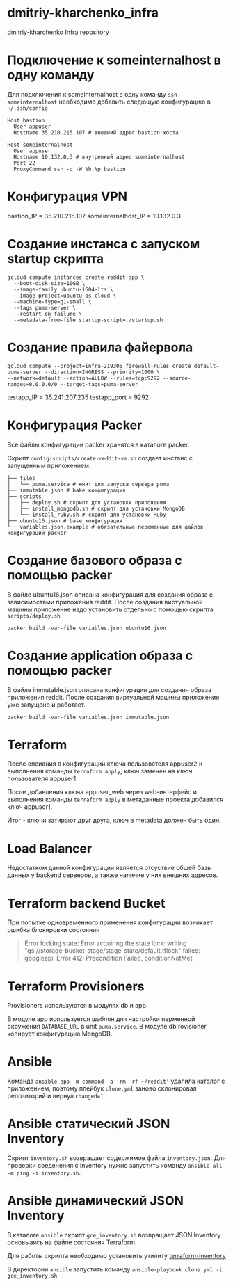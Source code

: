 # dmitriy-kharchenko_infra
dmitriy-kharchenko Infra repository

# Подключение к someinternalhost в одну команду

Для подключения к someinternalhost в одну команду `ssh someinternalhost` необходимо добавить следющую конфигурацию в `~/.ssh/config`

```
Host bastion
  User appuser
  Hostname 35.210.215.107 # внешний адрес bastion хоста

Host someinternalhost
  User appuser
  Hostname 10.132.0.3 # внутренний адрес someinternalhost
  Port 22
  ProxyCommand ssh -q -W %h:%p bastion
```

# Конфигурация VPN

bastion_IP = 35.210.215.107
someinternalhost_IP = 10.132.0.3


# Создание инстанса с запуском startup скрипта
```
gcloud compute instances create reddit-app \
  --boot-disk-size=10GB \
  --image-family ubuntu-1604-lts \
  --image-project=ubuntu-os-cloud \
  --machine-type=g1-small \
  --tags puma-server \
  --restart-on-failure \
  --metadata-from-file startup-script=./startup.sh
```

# Создание правила файервола
```
gcloud compute --project=infra-219305 firewall-rules create default-puma-server --direction=INGRESS --priority=1000 \
--network=default --action=ALLOW --rules=tcp:9292 --source-ranges=0.0.0.0/0 --target-tags=puma-server
```

testapp_IP = 35.241.207.235
testapp_port = 9292

# Конфигурация Packer

Все файлы конфигурации packer хранятся в каталоге packer.

Скрипт `config-scripts/create-reddit-vm.sh` создает инстанс с запущенным приложением.

```
├── files
│   └── puma.service # юнит для запуска сервера puma
├── immutable.json # bake конфигурация
├── scripts
│   ├── deploy.sh # скрипт для установки приложения
│   ├── install_mongodb.sh # скрипт для установки MongoDB
│   └── install_ruby.sh # скрипт для установки Ruby
├── ubuntu16.json # base конфигурация
└── variables.json.example # обязательные переменные для файлов конфигураций packer
```

# Создание базового образа с помощью packer

В файле ubuntu16.json описана конфигурация для создания образа с зависимостями приложения reddit.
После создания виртуальной машины приложение надо установить отдельно c помощью скрипта `scripts/deploy.sh`

```
packer build -var-file variables.json ubuntu16.json
```

# Создание application образа с помощью packer

В файле immutable.json описана конфигурация для создания образа приложения reddit.
После создания виртуальной машины приложение уже запущено и работает.
```
packer build -var-file variables.json immutable.json
```

# Terraform

После опсиания в конфигурации ключа пользователя appuser2 и выполнения команды `terraform apply`, ключ заменен на ключ пользователя appuser1.

После добавления ключа appuser_web через web-интерфейс и выполнения команды `terraform apply` в метаданные проекта добавился ключ appuser1.

Итог - ключи затирают друг друга, ключ в metadata должен быть один.

# Load Balancer

Недостатком данной конфигурации является отсуствие общей базы данных у backend серверов, а также наличие у них внешних адресов.

# Terraform backend Bucket

При попытке одновременного применения конфигурации возникает ошибка блокировки состояния

> Error locking state: Error acquiring the state lock: writing "gs://storage-bucket-stage/stage-state/default.tflock"
> failed: googleapi: Error 412: Precondition Failed, conditionNotMet

# Terraform Provisioners

Provisioners используются в модулях db и app.

В модуле app используется шаблон для настройки перменной окружения `DATABASE_URL` в unit `puma.service`.
В модуле db rovisioner копирует конфигурацию MongoDB.

# Ansible

Команда `ansible app -m command -a 'rm -rf ~/reddit'` удалила каталог с приложением, поэтому плейбук `clone.yml` заново склонировал репозиторий и вернул `changed=1`.

# Ansible статический JSON Inventory

Скрипт `inventory.sh` возвращает содержимое  файла `inventory.json`.
Для проверки соеденения с inventory нужно запустить команду `ansible all -m ping -i inventory.sh`.

# Ansible динамический JSON Inventory

В каталоге `ansible` скрипт `gce_inventory.sh` возвращает JSON Inventory основыаясь на файле состояния Terraform.

Для работы скрипта необходимо установить утилиту [terraform-inventory](https://github.com/adammck/terraform-inventory)

В директории `ansible` запустить команду `ansible-playbook clone.yml -i gce_inventory.sh`
